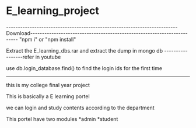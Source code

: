 # E_learning_project
-------------------------------------------------------------------------Download------------------------------------------------------------------------
"npm i" or "npm install"

Extract the E_learning_dbs.rar and extract the dump in mongo db -----------------refer in youtube 


use 
db.login_database.find()
to find the login ids for the first time

-----------------------------------------------------------------------------------------------

this is my college final year project

This is basically a E learning portel 

we can login and study contents according to the department 

This portel have two modules
*admin
*student



